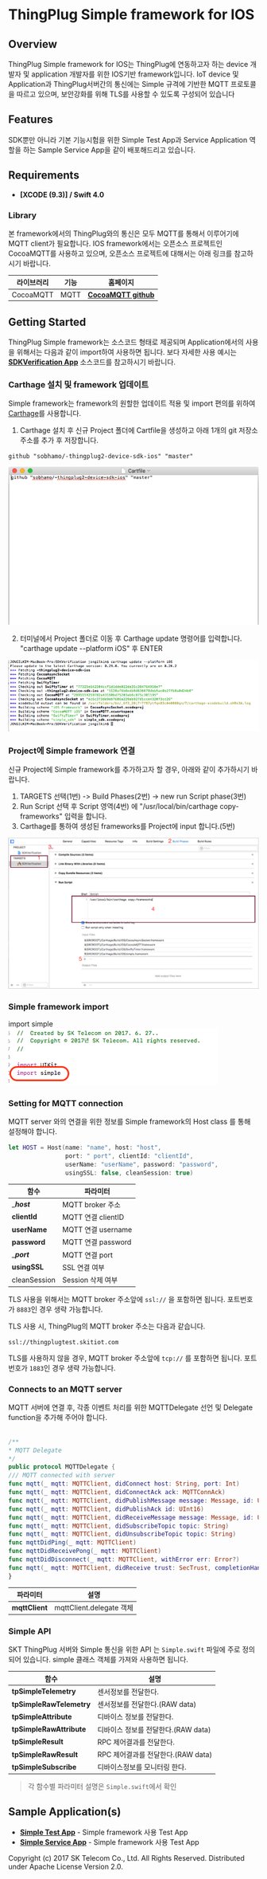 ThingPlug Simple framework for IOS
===

## Overview
ThingPlug Simple framework for IOS는 ThingPlug에 연동하고자 하는 device 개발자 및 application 개발자를 위한 IOS기반 framework입니다. 
IoT device 및 Application과 ThingPlug서버간의 통신에는 Simple 규격에 기반한 MQTT 프로토콜을 따르고 있으며, 보안강화를 위해 TLS를 사용할 수 있도록 구성되어 있습니다

## Features
SDK뿐만 아니라 기본 기능시험을 위한 Simple Test App과  Service Application 역할을 하는 Sample Service App을 같이 배포해드리고 있습니다.

## Requirements
* **[XCODE (9.3)] /  Swift 4.0**

### Library
본 framework에서의 ThingPlug와의 통신은 모두 MQTT를 통해서 이루어기에 MQTT client가 필요합니다.
IOS framework에서는 오픈소스 프로젝트인 CocoaMQTT를 사용하고 있으며, 오픈소스 프로젝트에 대해서는 아래 링크를 참고하시기 바랍니다.

라이브러리 | 기능 | 홈페이지
------------ | ------------- | -------------
CocoaMQTT | MQTT | **[CocoaMQTT github](https://github.com/emqtt/CocoaMQTT)**

## Getting Started
ThingPlug Simple framework는 소스코드 형태로 제공되며 Application에서의 사용을 위해서는 다음과 같이 import하여 사용하면 됩니다.
보다 자세한 사용 예시는 **[SDKVerification App](https://github.com/sobhamo/-thingplug2-app-ios/tree/master/SDKVerification)** 소스코드를 참고하시기 바랍니다.

### Carthage 설치 및 framework 업데이트 
Simple framework는 framework의 원할한 업데이트 적용 및 import 편의를 위하여 [Carthage](https://github.com/Carthage/Carthage)를 사용합니다.

1. Carthage 설치 후 신규 Project 폴더에 Cartfile을 생성하고 아래 1개의 git 저장소 주소를 추가 후 저장합니다.
```
github "sobhamo/-thingplug2-device-sdk-ios" "master"
```

<img src="images/cartfile.png"/>

2. 터미널에서 Project 폴더로 이동 후 Carthage update 명령어를 입력합니다.
"carthage update --platform iOS" 후 ENTER
<img src="images/carthage_update.png"/>

### Project에 Simple framework 연결
신규 Project에 Simple framework를 추가하고자 할 경우, 아래와 같이 추가하시기 바랍니다.

1. TARGETS 선택(1번) -> Build Phases(2번) -> new run Script phase(3번) 
2. Run Script 선택 후  Script 영역(4번) 에 "/usr/local/bin/carthage copy-frameworks" 입력을 합니다.
3. Carthage를 통하여 생성된 frameworks를 Project에 input 합니다.(5번)
<img src="images/run_Script.png"/>


### Simple framework import

import simple
<img src="images/import.png"/>

### Setting for MQTT connection
MQTT server 와의 연결을 위한 정보를 Simple framework의 Host class 를 통해 설정해야 합니다.

```swift
let HOST = Host(name: "name", host: "host",
                port: " port", clientId: "clientId", 
                userName: "userName", password: "password", 
                usingSSL: false, cleanSession: true)
```
함수 | 파라미터
------------ | -------------
____host___ | MQTT broker 주소
__clientId__ | MQTT 연결 clientID
__userName__ | MQTT 연결 username
__password__ | MQTT 연결 password
____port___ | MQTT 연결 port
__usingSSL__ | SSL 연결 여부
cleanSession | Session 삭제 여부


TLS 사용을 위해서는 MQTT broker 주소앞에 `ssl://` 을 포함하면 됩니다. 포트번호가 `8883`인 경우 생략 가능합니다.

TLS 사용 시, ThingPlug의 MQTT broker 주소는 다음과 같습니다.
```
ssl://thingplugtest.skitiot.com
```
TLS를 사용하지 않을 경우, MQTT broker 주소앞에 `tcp://` 를 포함하면 됩니다. 포트번호가 `1883`인 경우 생략 가능합니다.


### Connects to an MQTT server
MQTT 서버에 연결 후, 각종 이벤트 처리를 위한 MQTTDelegate 선언 및 Delegate function을 추가해 주어야 합니다.

```swift

/**
* MQTT Delegate
*/
public protocol MQTTDelegate {
/// MQTT connected with server
func mqtt(_ mqtt: MQTTClient, didConnect host: String, port: Int)
func mqtt(_ mqtt: MQTTClient, didConnectAck ack: MQTTConnAck)
func mqtt(_ mqtt: MQTTClient, didPublishMessage message: Message, id: UInt16)
func mqtt(_ mqtt: MQTTClient, didPublishAck id: UInt16)
func mqtt(_ mqtt: MQTTClient, didReceiveMessage message: Message, id: UInt16)
func mqtt(_ mqtt: MQTTClient, didSubscribeTopic topic: String)
func mqtt(_ mqtt: MQTTClient, didUnsubscribeTopic topic: String)
func mqttDidPing(_ mqtt: MQTTClient)
func mqttDidReceivePong(_ mqtt: MQTTClient)
func mqttDidDisconnect(_ mqtt: MQTTClient, withError err: Error?)
func mqtt(_ mqtt: MQTTClient, didReceive trust: SecTrust, completionHandler: @escaping (Bool) -> Void)
}

```
파라미터 | 설명
------------ | -------------
__mqttClient__ | mqttClient.delegate 객체

### Simple API 
SKT ThingPlug 서버와 Simple 통신을 위한 API 는 `Simple.swift` 파일에 주로 정의되어 있습니다.
simple 클래스 객체를 가져와 사용하면 됩니다.

함수 | 설명
------------ | -------------
__tpSimpleTelemetry__ |     센서정보를 전달한다.
__tpSimpleRawTelemetry__ | 센서정보를 전달한다.(RAW data)
__tpSimpleAttribute__ | 디바이스 정보를 전달한다.
__tpSimpleRawAttribute__ | 디바이스 정보를 전달한다.(RAW data)
__tpSimpleResult__ | RPC 제어결과를 전달한다.
__tpSimpleRawResult__ | RPC 제어결과를 전달한다.(RAW data)
__tpSimpleSubscribe__ | 디바이스정보를 모니터링 한다.
> 각 함수별 파라미터 설명은 `Simple.swift`에서 확인


## Sample Application(s)
* **[Simple Test App](https://github.com/sobhamo/-thingplug2-app-ios/tree/master/SDKVerification)** - Simple framework 사용 Test App
* **[Simple Service App](https://github.com/sobhamo/-thingplug2-app-ios/tree/master/SDKVerification)** - Simple framework 사용 Test App


Copyright (c) 2017 SK Telecom Co., Ltd. All Rights Reserved.
Distributed under Apache License Version 2.0.
